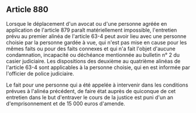 Article 880
----
Lorsque le déplacement d'un avocat ou d'une personne agréée en application de
l'article 879 paraît matériellement impossible, l'entretien prévu au premier
alinéa de l'article 63-4 peut avoir lieu avec une personne choisie par la
personne gardée à vue, qui n'est pas mise en cause pour les mêmes faits ou pour
des faits connexes et qui n'a fait l'objet d'aucune condamnation, incapacité ou
déchéance mentionnée au bulletin n° 2 du casier judiciaire. Les dispositions des
deuxième au quatrième alinéas de l'article 63-4 sont applicables à la personne
choisie, qui en est informée par l'officier de police judiciaire.

Le fait pour une personne qui a été appelée à intervenir dans les conditions
prévues à l'alinéa précédent, de faire état auprès de quiconque de cet entretien
dans le but d'entraver le cours de la justice est puni d'un an d'emprisonnement
et de 15 000 euros d'amende.
